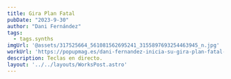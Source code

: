```yaml
---
title: Gira Plan Fatal
pubDate: "2023-9-30"
author: "Dani Fernández"
tags:
  - tags.synths
imgUrl: '@assets/317525664_561081562695241_3155897693254463945_n.jpg'
workUrl: 'https://popupmag.es/dani-fernandez-inicia-su-gira-plan-fatal-con-un-sold-out-en-madrid/'
description: Teclas en directo.
layout: '../../layouts/WorksPost.astro'
---
```

